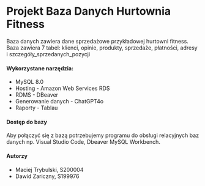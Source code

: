 # Projekt Baza Danych Hurtownia Fitness
Baza danych zawiera dane sprzedażowe przykładowej hurtowni fitness. Baza zawiera 7 tabel: klienci, opinie, produkty, sprzedaże, płatności, adresy i szczegóły_sprzedanych_pozycji

#### Wykorzystane narzędzia:
  * MySQL 8.0
  * Hosting - Amazon Web Services RDS
  * RDMS - DBeaver    
  * Generowanie danych - ChatGPT4o
  * Raporty - Tablau

#### Dostęp do bazy
 Aby połączyć się z bazą potrzebujemy programu do obsługi relacyjnych baz danych np. Visual Studio Code, Dbeaver MySQL Workbench.  

#### Autorzy
 * Maciej Trybulski, S200004
 * Dawid Zariczny, S199976

